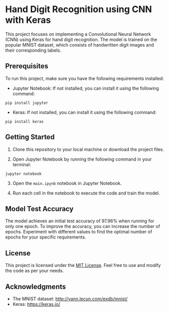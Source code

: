 # Hand Digit Recognition using CNN with Keras

This project focuses on implementing a Convolutional Neural Network (CNN) using Keras for hand digit recognition. The model is trained on the popular MNIST dataset, which consists of handwritten digit images and their corresponding labels.

## Prerequisites

To run this project, make sure you have the following requirements installed:

- Jupyter Notebook: If not installed, you can install it using the following command:
```
pip install jupyter
```

- Keras: If not installed, you can install it using the following command:
```
pip install keras
```

## Getting Started

1. Clone this repository to your local machine or download the project files.

2. Open Jupyter Notebook by running the following command in your terminal:
```
jupyter notebook
```

3. Open the `main.ipynb` notebook in Jupyter Notebook.

4. Run each cell in the notebook to execute the code and train the model.

## Model Test Accuracy

The model achieves an initial test accuracy of 97.96% when running for only one epoch. To improve the accuracy, you can increase the number of epochs. Experiment with different values to find the optimal number of epochs for your specific requirements.

## License

This project is licensed under the [MIT License](LICENSE). Feel free to use and modify the code as per your needs.

## Acknowledgments

- The MNIST dataset: http://yann.lecun.com/exdb/mnist/
- Keras: https://keras.io/
